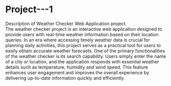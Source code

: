 # Project---1
Description of Weather Checker Web Application project. <br> The weather checker project is an interactive web application designed to provide users with real-time weather information based on their location queries. In an era where accessing timely weather data is crucial for planning daily activities, this project serves as a practical tool for users to easily obtain accurate weather forecasts. One of the primary functionalities of the weather checker is its search capability. Users simply enter the name of a city or location, and the application responds with essential weather details such as temperature, humidity and wind speed. This feature enhances user engagement and improves the overall experience by delivering up-to-date information quickly and efficiently. 
